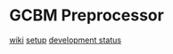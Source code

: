 # GCBM Preprocessor

[wiki](https://github.com/cat-miti/gcbm_preprocessing/wiki)
[setup](https://github.com/cat-miti/gcbm_preprocessing/wiki/software-setup)
[development status](https://github.com/cat-miti/gcbm_preprocessing/wiki/Development-Status)